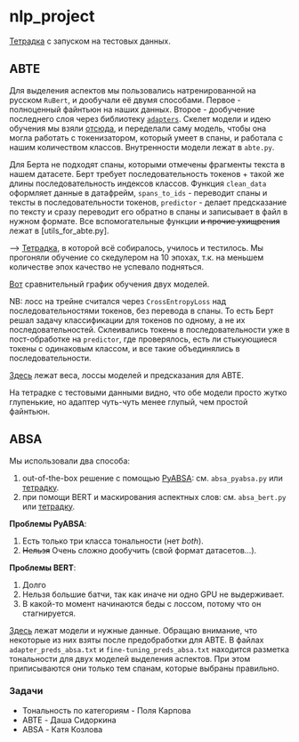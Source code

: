 # nlp_project
[Тетрадка](nlp_evaluation.ipynb) с запуском на тестовых данных.

## ABTE
Для выделения аспектов мы пользовались натренированной на русском `RuBert`, и дообучали её двумя способами. Первое - полноценный файнтьюн на наших данных. Второе - дообучение последнего слоя через библиотеку [`adapters`](https://docs.adapterhub.ml/model_overview.html). Скелет модели и идею обучения мы взяли [отсюда](https://github.com/nicolezattarin/BERT-Aspect-Based-Sentiment-Analysis/tree/main), и переделали саму модель, чтобы она могла работать с токенизатором, который умеет в спаны, и работала с нашим количеством классов.
Внутренности модели лежат в `abte.py`.

Для Берта не подходят спаны, которыми отмечены фрагменты текста в нашем датасете. Берт требует последовательность токенов + такой же длины последовательность индексов классов.  Функция `clean_data` оформляет данные в датафрейм, `spans_to_ids` - переводит спаны и тексты в последовательности токенов, `predictor` - делает предсказание по тексту и сразу переводит его обратно в спаны и записывает в файл в нужном формате. Все вспомогательные функции ~~и прочие ухищрения~~ лежат в [utils_for_abte.py].

--> [Тетрадка](nlp_project_abte.py), в которой всё собиралось, училось и тестилось. Мы прогоняли обучение со скедулером на 10 эпохах, т.к. на меньшем количестве эпох качество не успевало подняться.

[Вот](https://drive.google.com/file/d/10dWiPoGRqGP2bjYbA5FWCqPOp9ek65Jk/view?usp=sharing) сравнительный график обучения двух моделей.

NB: лосс на трейне считался через `CrossEntropyLoss` над последовательностями токенов, без перевода в спаны. То есть Берт решал задачу классификации для токенов по одному, а не их последовательностей. Склеивались токены в последовательности уже в пост-обработке на `predictor`, где проверялось, есть ли стыкующиеся токены с одинаковым классом, и все такие объединялись в последовательности.

[Здесь](https://drive.google.com/drive/folders/1qlgDgESbVsTUKmwEXEDl62LmSrhOpZf5?usp=sharing) лежат веса, лоссы моделей и предсказания для ABTE.

На тетрадке с тестовыми данными видно, что обе модели просто жутко глупенькие, но адаптер чуть-чуть менее глупый, чем простой файнтьюн.

## ABSA
Мы использовали два способа:
1. out-of-the-box решение с помощью [PyABSA](https://pyabsa.readthedocs.io/en/latest/#): см. `absa_pyabsa.py` или [тетрадку](https://www.kaggle.com/code/smthhappens/nlp-project-absa).
2. при помощи BERT и маскирования аспектных слов: см. `absa_bert.py` или [тетрадку](https://colab.research.google.com/drive/1mtp-J_70KhlKtId0quk6fyw2onOROrUI?usp=sharing).

**Проблемы PyABSA**:
1. Есть только три класса тональности (нет *both*).
2. ~~Нельзя~~ Очень сложно дообучить (свой формат датасетов...).

**Проблемы BERT**:
1. Долго
2. Нельзя большие батчи, так как иначе ни одно GPU не выдерживает.
3. В какой-то момент начинаются беды с лоссом, потому что он стагнируется.

[Здесь](https://drive.google.com/drive/folders/14UNHmf1qIIm9TXMEogwSKYSNhsU36YB5?usp=sharing) лежат модели и нужные данные. Обращаю внимание, что некоторые из них взяты после предобработки для ABTE. В файлах `adapter_preds_absa.txt` и `fine-tuning_preds_absa.txt` находится разметка тональности для двух моделей выделения аспектов. При этом приписываются они только тем спанам, которые выбраны правильно.

### Задачи
- Тональность по категориям - Поля Карпова
- ABTE - Даша Сидоркина
- ABSA - Катя Козлова
